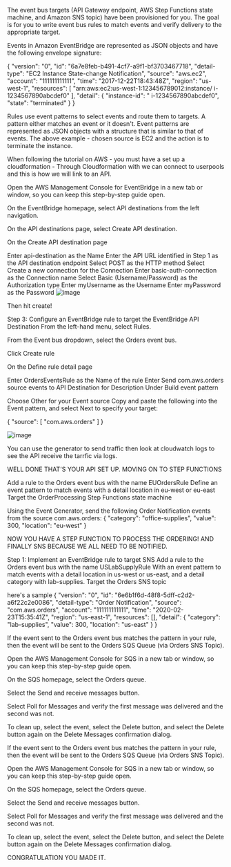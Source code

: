 The event bus targets (API Gateway endpoint, AWS Step Functions state machine, and Amazon SNS topic) have been provisioned for you. 
The goal is for you to write event bus rules to match events and verify delivery to the appropriate target.

Events in Amazon EventBridge are represented as JSON objects and have the following envelope signature:

{
  "version": "0",
  "id": "6a7e8feb-b491-4cf7-a9f1-bf3703467718",
  "detail-type": "EC2 Instance State-change Notification",
  "source": "aws.ec2",
  "account": "111111111111",
  "time": "2017-12-22T18:43:48Z",
  "region": "us-west-1",
  "resources": [
    "arn:aws:ec2:us-west-1:123456789012:instance/ i-1234567890abcdef0"
  ],
  "detail": {
    "instance-id": " i-1234567890abcdef0",
    "state": "terminated"
  }
}


Rules use event patterns to select events and route them to targets.
A pattern either matches an event or it doesn't. Event patterns are represented as JSON objects with a structure that is similar to that of events.
The above example - chosen source is EC2 and the action is to terminate the instance.


When following the tutorial on AWS - you must have a set up a cloudformation - Through Cloudformation with we can connect to userpools and this is how 
we will link to an API.

Open the AWS Management Console for EventBridge  in a new tab or window, so you can keep this step-by-step guide open.

On the EventBridge homepage, select API destinations from the left navigation.

On the API destinations page, select Create API destination.

On the Create API destination page

Enter api-destination as the Name
Enter the API URL identified in Step 1 as the API destination endpoint
Select POST as the HTTP method
Select Create a new connection for the Connection
Enter basic-auth-connection as the Connection name
Select Basic (Username/Password) as the Authorization type
Enter myUsername as the Username
Enter myPassword as the Password
![image](https://user-images.githubusercontent.com/71371405/217516110-40631e0b-1bd6-499b-9b30-574647852bc4.png)

Then hit create!

Step 3: Configure an EventBridge rule to target the EventBridge API Destination
From the left-hand menu, select Rules.

From the Event bus dropdown, select the Orders event bus.

Click Create rule

On the Define rule detail page

Enter OrdersEventsRule as the Name of the rule
Enter Send com.aws.orders source events to API Destination for Description
Under Build event pattern

Choose Other for your Event source
Copy and paste the following into the Event pattern, and select Next to specify your target:

{
    "source": [
        "com.aws.orders"
    ]
}

![image](https://user-images.githubusercontent.com/71371405/217518273-0dd14369-75f2-489f-9bb3-63bd13c94e15.png)

You can use the generator to send traffic then look at cloudwatch logs to see the API receive the tarrfic via logs.

WELL DONE THAT'S YOUR API SET UP. MOVING ON TO STEP FUNCTIONS 

Add a rule to the Orders event bus with the name EUOrdersRule
Define an event pattern to match events with a detail location in eu-west or eu-east
Target the OrderProcessing Step Functions state machine

Using the Event Generator, send the following Order Notification events from the source com.aws.orders:
{ "category": "office-supplies", "value": 300, "location": "eu-west" }

NOW YOU HAVE A STEP FUNCTION TO PROCESS THE ORDERING! AND FINALLY SNS BECAUSE WE ALL NEED TO BE NOTIFIED.

Step 1: Implement an EventBridge rule to target SNS
Add a rule to the Orders event bus with the name USLabSupplyRule
With an event pattern to match events with a detail location in us-west or us-east, and a detail category with lab-supplies.
Target the Orders SNS topic

here's a sample 
{
    "version": "0",
    "id": "6e6b1f6d-48f8-5dff-c2d2-a6f22c2e0086",
    "detail-type": "Order Notification",
    "source": "com.aws.orders",
    "account": "111111111111",
    "time": "2020-02-23T15:35:41Z",
    "region": "us-east-1",
    "resources": [],
    "detail": {
        "category": "lab-supplies",
        "value": 300,
        "location": "us-east"
    }
}

If the event sent to the Orders event bus matches the pattern in your rule, then the event will be sent to the Orders SQS Queue (via Orders SNS Topic).

Open the AWS Management Console for SQS  in a new tab or window, so you can keep this step-by-step guide open.

On the SQS homepage, select the Orders queue.

Select the Send and receive messages button.

Select Poll for Messages and verify the first message was delivered and the second was not.

To clean up, select the event, select the Delete button, and select the Delete button again on the Delete Messages confirmation dialog.

If the event sent to the Orders event bus matches the pattern in your rule, then the event will be sent to the Orders SQS Queue (via Orders SNS Topic).

Open the AWS Management Console for SQS  in a new tab or window, so you can keep this step-by-step guide open.

On the SQS homepage, select the Orders queue.

Select the Send and receive messages button.

Select Poll for Messages and verify the first message was delivered and the second was not.

To clean up, select the event, select the Delete button, and select the Delete button again on the Delete Messages confirmation dialog.

CONGRATULATION YOU MADE IT.   






  
